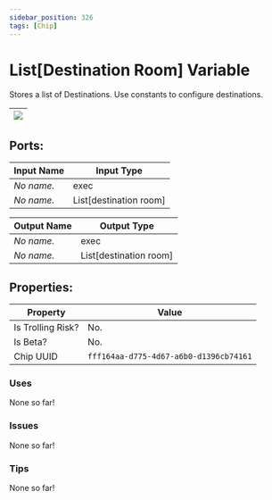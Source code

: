 ```yaml
---
sidebar_position: 326
tags: [Chip]
---
```


# List[Destination Room] Variable


Stores a list of Destinations. Use constants to configure destinations.

| ![](https://images-ext-2.discordapp.net/external/MPmIaQzlEPmgGWlgi-WxBBXt0Bjv_zWPkg1y1f_sy3s/https/www.recroomcircuits.com/image/circuit/absolute-value?width=206&height=108) |
|-----|

## Ports:

| Input Name | Input Type |
|-----------|-----------|
| *No name.* | exec |
| *No name.* | List[destination room] |

| Output Name | Output Type |
|-----------|-----------|
| *No name.* | exec |
| *No name.* | List[destination room] |

## Properties:

| Property  | Value |
|-------------------|-----------|
| Is Trolling Risk? | No. |
| Is Beta? | No. |
| Chip UUID | `fff164aa-d775-4d67-a6b0-d1396cb74161` |

### Uses
None so far!

### Issues
None so far!

### Tips
None so far!
